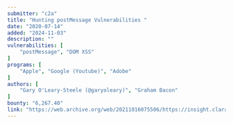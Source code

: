 ```yaml
---
submitter: "c2a"
title: "Hunting postMessage Vulnerabilities "
date: "2020-07-14"
added: "2024-11-03"
description: ""
vulnerabilities: [
    "postMessage", "DOM XSS"
]
programs: [
    "Apple", "Google (Youtube)", "Adobe"
]
authors: [
    "Gary O'Leary-Steele (@garyoleary)", "Graham Bacon"
]
bounty: "6,267.40"
link: "https://web.archive.org/web/20211016075506/https://insight.claranet.co.uk/technical-blogs/hunting-postmessage-vulnerabilities"
---
```




